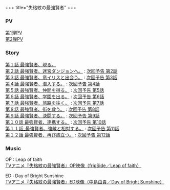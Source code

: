 +++
title="失格紋の最強賢者"
+++

### PV
[第1弾PV](https://www.youtube.com/watch?v=o34GOPt0-78)\
[第2弾PV](https://www.youtube.com/watch?v=F56CrRxByqI)
### Story
[第１話 最強賢者、現る。](https://shikkakumon.com/story/01.html)\
[第２話 最強賢者、迷宮ダンジョンへ。](https://shikkakumon.com/story/02.html) : [次回予告 第2話](https://www.youtube.com/watch?v=TLfrvVx22SI)\
[第３話 最強賢者、竜イリスと出会う。](https://shikkakumon.com/story/03.html) : [次回予告 第3話](https://www.youtube.com/watch?v=Kng_v0BR9R8)\
[第４話 最強賢者、潜入する。](https://shikkakumon.com/story/04.html) : [次回予告 第4話](https://www.youtube.com/watch?v=JMDkfv0cZ8M)\
[第５話 最強賢者、仲間を得る。](https://shikkakumon.com/story/05.html) : [次回予告 第5話](https://www.youtube.com/watch?v=IG9CM0nWbFI)\
[第６話 最強賢者、学園を出る。](https://shikkakumon.com/story/06.html) : [次回予告 第6話](https://www.youtube.com/watch?v=yLgEAB4No50)\
[第７話 最強賢者、旅路を往く。](https://shikkakumon.com/story/07.html) : [次回予告 第7話](https://www.youtube.com/watch?v=O2STUPZDikM)\
[第８話 最強賢者、街を救う。](https://shikkakumon.com/story/08.html) : [次回予告 第8話](https://www.youtube.com/watch?v=Sa4Pd8zM8MY)\
[第９話 最強賢者、決闘する。](https://shikkakumon.com/story/09.html) : [次回予告 第9話](https://www.youtube.com/watch?v=kvE3Y2ll5ag)\
[第１０話 最強賢者、連携する。](https://shikkakumon.com/story/10.html) : [次回予告 第10話](https://www.youtube.com/watch?v=lsFT8e6cAN8)\
[第１１話_最強賢者、強敵と相対する。](https://shikkakumon.com/story/11.html) : [次回予告 第11話](https://www.youtube.com/watch?v=Yw8JvTUzMyI)\
[第１２話 最強賢者、再び旅立つ。](https://shikkakumon.com/story/12.html) : [次回予告 第12話](https://www.youtube.com/watch?v=9T4OajzXtCw)

### Music
OP : Leap of faith\
[TVアニメ『失格紋の最強賢者』OP映像（fripSide／Leap of faith）](https://www.youtube.com/watch?v=7bdxzAbsHf0)

ED : Day of Bright Sunshine\
[TVアニメ『失格紋の最強賢者』ED映像（中島由貴／Day of Bright Sunshine）](https://www.youtube.com/watch?v=QrVT28DJsvI)

